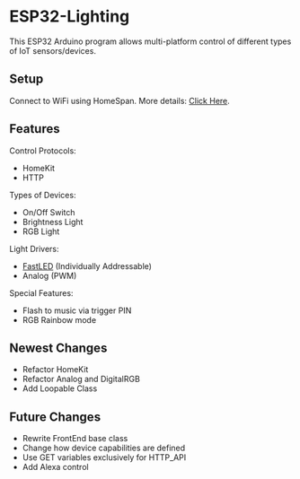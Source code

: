 # ESP32-Lighting
This ESP32 Arduino program allows multi-platform control of different types of IoT sensors/devices.

## Setup
Connect to WiFi using HomeSpan. More details: [Click Here](https://github.com/HomeSpan/HomeSpan).

## Features
Control Protocols:
- HomeKit
- HTTP

Types of Devices:
- On/Off Switch
- Brightness Light
- RGB Light

Light Drivers:
- [FastLED](http://fastled.io/) (Individually Addressable)
- Analog (PWM)

Special Features:
- Flash to music via trigger PIN
- RGB Rainbow mode

## Newest Changes
- Refactor HomeKit
- Refactor Analog and DigitalRGB
- Add Loopable Class

## Future Changes
- Rewrite FrontEnd base class
- Change how device capabilities are defined
- Use GET variables exclusively for HTTP_API
- Add Alexa control
